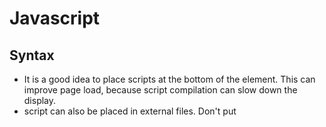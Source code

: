 # Javascript
## Syntax
- It is a good idea to place scripts at the bottom of the <body> element.
This can improve page load, because script compilation can slow down the display.
- script can also be placed in external files. Don't put <script> tags in external files. To import script use : 
```javascript
<script src="myScript.js"></script>
```
The script will behave as if it was located exactly where the <script> tag is located.
```javascript
<script>
function myFunction() {
    document.getElementById("demo").innerHTML = "Paragraph changed.";
}
</script>
```
- Javascript outputs : 
	* Writing into an alert box, using window.alert().
	* Writing into the HTML output using document.write(). -- Should be used only for testing
	* Writing into an HTML element, using innerHTML.
	* Writing into the browser console, using console.log().
- JavaScript statements are separated by semicolons.To be on safe side - always insert semicolons
- String concatenation : 'a'+ ' '+ 'b' == 'a b'
- Comments : /* */ or //
- **Variables are case sensitive**
- Uninitialized variables will have value **undefined**
- variable type : typeof(var) 
- ++,+= both are available
- === : equal value and type
- Arrays : var cars = ["Saab", "Volvo", "BMW"]; 
- Objects : 
```javascript
var person = {
    firstName:"John",
    lastName:"Doe",
    age:50,
    eyeColor:"blue",
    fullName: function(){
        return this.firstName+ " " + this.lastName
    }
};
person['firstName'] or person.firstName is OK
person.fullName()

// Object Constructor 
function person(first, last, age, eye) {
    this.firstName = first;
    this.lastName = last;
    this.age = age;
    this.eyeColor = eye;
}
var myFather = new person("John", "Doe", 50, "blue");
var myMother = new person("Sally", "Rally", 48, "green");

var x = y
// x is not copy of y, **x is y**
```
- null : In JavaScript null is "nothing". It is supposed to be something that doesn't exist.You can empty an object by setting it to null. typeof(null) is object
- SCOPE : 
    * JavaScript has function scope: The scope changes inside functions.
    * **If you assign a value to a variable that has not been declared, it will automatically become a GLOBAL variable.**
- ERRORS: 
```javascript
try {
    Block of code to try
}
catch(err) {
    err.msg
    Block of code to handle errors
} 
finally {
    Block of code to be executed regardless of the try / catch result
}
```
## With HTML:
- EVENTS: 
```html
<some-HTML-element some-event='some JavaScript'>
```
- HTML DOM : 
	* HTML DOM methods are actions you can perform (on HTML Elements).  
	* HTML DOM properties are values (of HTML Elements) that you can set or change.

## Objects:
- JS has one complex datatype: Object. Other five are simple datatypes: Number, String, Boolean, Undefined and Null
- Simple datatypes are immutable(can't be altered). Objects are mutable
- An object is an unordered list of primitive data types (and sometimes reference data types)
- ***Reference data type vs Primitive data types****:
    * Ref. Data type value are stored as reference. 
    * Primitive data type value are stored at variable
- Owned and inherited properties
    * All object inherit properties like (hasOwnProperty) from Object.prototype
    * To check for a property, use: (propertyToCheck in correspondingObject)
    * We cannot delete properties that were inherited

## Prototypes:
- Every js function has a prototype property (which is empty initially)
- We attach properties and method on this prototype property when we want to implement inheritence
- ***Prototype Attribute***:
    * Think of it as a characterstic of the object. This characterstics tells us the object's parent
    * The prototype attribute is normally referred as prototype object and is created simultaneously with object creation
- All objects created with Object literal (var a = {};) or Object constructor (var a = new Object();)
- Objects created with constructor function get their prototype from constructor function
- All inheritence in js is made possible through prototype property
```javascript
function PersonClassConstructor(fn, ln){ // Notice the use of capital first letter for functions which are constructors
    this.firstname = fn;
    this.lastname = ln;
}
```

